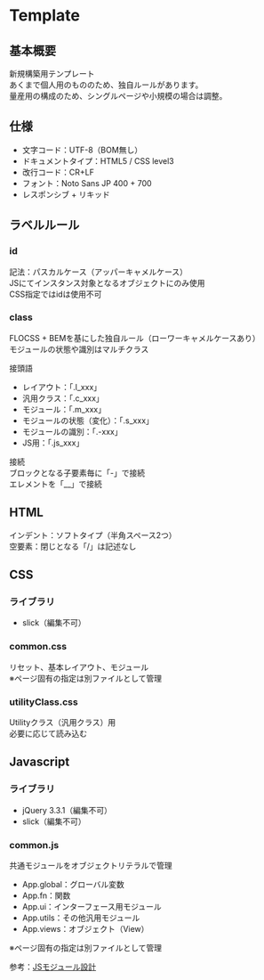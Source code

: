 # Template

## 基本概要
新規構築用テンプレート  
あくまで個人用のもののため、独自ルールがあります。  
量産用の構成のため、シングルページや小規模の場合は調整。

## 仕様
- 文字コード：UTF-8（BOM無し）
- ドキュメントタイプ：HTML5 / CSS level3
- 改行コード：CR+LF
- フォント：Noto Sans JP 400 + 700
- レスポンシブ + リキッド

## ラベルルール
### id
記法：パスカルケース（アッパーキャメルケース）  
JSにてインスタンス対象となるオブジェクトにのみ使用  
CSS指定ではidは使用不可

### class
FLOCSS + BEMを基にした独自ルール（ローワーキャメルケースあり）  
モジュールの状態や識別はマルチクラス  
  
接頭語
- レイアウト：「.l_xxx」
- 汎用クラス：「.c_xxx」
- モジュール：「.m_xxx」
- モジュールの状態（変化）：「.s_xxx」
- モジュールの識別：「.-xxx」
- JS用：「.js_xxx」

接続  
ブロックとなる子要素毎に「-」で接続  
エレメントを「__」で接続

## HTML
インデント：ソフトタイプ（半角スペース2つ）  
空要素：閉じとなる「/」は記述なし

## CSS
### ライブラリ
- slick（編集不可）

### common.css
リセット、基本レイアウト、モジュール  
※ページ固有の指定は別ファイルとして管理

### utilityClass.css
Utilityクラス（汎用クラス）用  
必要に応じて読み込む

## Javascript
### ライブラリ
- jQuery 3.3.1（編集不可）
- slick（編集不可）

### common.js
共通モジュールをオブジェクトリテラルで管理
- App.global：グローバル変数
- App.fn：関数
- App.ui：インターフェース用モジュール
- App.utils：その他汎用モジュール
- App.views：オブジェクト（View）

※ページ固有の指定は別ファイルとして管理  
  
参考：[JSモジュール設計](https://github.com/takahashiakira/tech_for_web/wiki/JS%E3%83%A2%E3%82%B8%E3%83%A5%E3%83%BC%E3%83%AB%E8%A8%AD%E8%A8%88)
